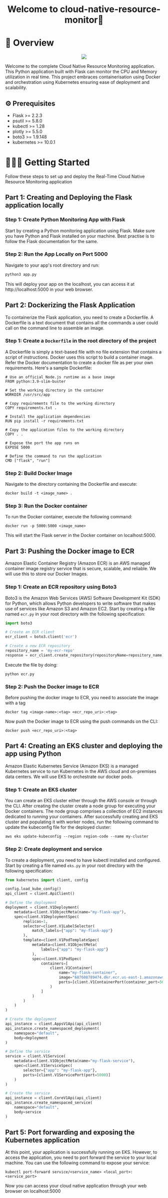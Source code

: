 <h1 align="center">Welcome to cloud-native-resource-monitor👋</h1>

# 📝 Overview
<p align="center">
  <a href="" rel="noopener">
 <img src="demo.png"></a>
</p>
Welcome to the complete Cloud Native Resource Monitoring application. This Python application built with Flask can monitor the CPU and Memory utilization in real time. This project embraces containerisation using Docker and orchestration using Kubernetes ensuring ease of deployment and scalability.

## ⚙️ Prerequisites
- Flask >= 2.2.3
- psutil >= 5.8.0
- kubectl >= 1.28
- plotly >= 5.5.0
- boto3 >= 1.9.148
- kubernetes >= 10.0.1

# 👨🏽‍💻 Getting Started
Follow these steps to set up and deploy the Real-Time Cloud Native Resource Monitoring application

## Part 1: Creating and Deploying the Flask application locally

### Step 1: Create Python Monitoring App with Flask
Start by creating a Python monitoring application using Flask. Make sure you have Python and Flask installed on your machine. Best practise is to follow the Flask documentation for the same.

### Step 2: Run the App Locally on Port 5000
Navigate to your app's root directory and run:
```bash
python3 app.py
```
This will deploy your app on the localhost, you can access it at http://localhost:5000 in your web browser.

## Part 2: Dockerizing the Flask Application
To containerize the Flask application, you need to create a Dockerfile. A Dockerfile is a text document that contains all the commands a user could call on the command line to assemble an image.

### Step 1: Create a **`Dockerfile`** in the root directory of the project
A Dockerfile is simply a text-based file with no file extension that contains a script of instructions. Docker uses this script to build a container image. Refer the Docker documentation to create a docker file as per your own requirements. Here's a sample Dockerfile:

```docker
# Use an official Node.js runtime as a base image
FROM python:3.9-slim-buster

# Set the working directory in the container
WORKDIR /usr/src/app

# Copy requirements file to the working directory
COPY requirements.txt .

# Install the application dependencies
RUN pip install -r requirements.txt

# Copy the application files to the working directory
COPY . .

# Expose the port the app runs on
EXPOSE 5000

# Define the command to run the application
CMD ["flask", "run"]
```

### Step 2: Build Docker Image
Navigate to the directory containing the Dockerfile and execute:
```
docker build -t <image_name> .
```

### **Step 3: Run the Docker container**

To run the Docker container, execute the following command:

```
docker run -p 5000:5000 <image_name>
```

This will start the Flask server in the Docker container on localhost:5000.

## **Part 3: Pushing the Docker image to ECR**
Amazon Elastic Container Registry (Amazon ECR) is an AWS managed container image registry service that is secure, scalable, and reliable. We will use this to store our Docker Images.

### **Step 1: Create an ECR repository using Boto3**

Boto3 is the Amazon Web Services (AWS) Software Development Kit (SDK) for Python, which allows Python developers to write software that makes use of services like Amazon S3 and Amazon EC2. Start by creating a file named `ecr.py` in your root directory with the following specification:

```python
import boto3

# Create an ECR client
ecr_client = boto3.client('ecr')

# Create a new ECR repository
repository_name = 'my-ecr-repo'
response = ecr_client.create_repository(repositoryName=repository_name)
```
Execute the file by doing:
```
python ecr.py
```

### **Step 2: Push the Docker image to ECR**
Before pushing the docker image to ECR, you need to associate the image with a tag
```
docker tag <image-name>:<tag> <ecr_repo_uri>:<tag>
```
Now push the Docker image to ECR using the push commands on the CLI:

```
docker push <ecr_repo_uri>:<tag>
```

## **Part 4: Creating an EKS cluster and deploying the app using Python**
Amazon Elastic Kubernetes Service (Amazon EKS) is a managed Kubernetes service to run Kubernetes in the AWS cloud and on-premises data centers. We will use EKS to orchestrate our docker pods.

### **Step 1: Create an EKS cluster**
You can create an EKS cluster either through the AWS console or through the CLI. After creating the cluster create a node group for executing your Docker containers. The node group comprises a collection of EC2 instances dedicated to running your containers. After successfully creating and EKS cluster and populating it with worker nodes, run the following command to update the kubeconfig file for the deployed cluster:
```
aws eks update-kubeconfig --region region-code --name my-cluster
```

### **Step 2: Create deployment and service**
To create a deployment, you need to have kubectl installed and configured. Start by creating a file named `eks.py` in your root directory with the following specification:
```python
from kubernetes import client, config

config.load_kube_config()
api_client = client.ApiClient()

# Define the deployment
deployment = client.V1Deployment(
    metadata=client.V1ObjectMeta(name="my-flask-app"),
    spec=client.V1DeploymentSpec(
        replicas=1,
        selector=client.V1LabelSelector(
            match_labels={"app": "my-flask-app"}
        ),
        template=client.V1PodTemplateSpec(
            metadata=client.V1ObjectMeta(
                labels={"app": "my-flask-app"}
            ),
            spec=client.V1PodSpec(
                containers=[
                    client.V1Container(
                        name="my-flask-container",
                        image="687608789474.dkr.ecr.us-east-1.amazonaws.com/my-cloud-native-repo:latest",
                        ports=[client.V1ContainerPort(container_port=5000)]
                    )
                ]
            )
        )
    )
)

# Create the deployment
api_instance = client.AppsV1Api(api_client)
api_instance.create_namespaced_deployment(
    namespace="default",
    body=deployment
)

# Define the service
service = client.V1Service(
    metadata=client.V1ObjectMeta(name="my-flask-service"),
    spec=client.V1ServiceSpec(
        selector={"app": "my-flask-app"},
        ports=[client.V1ServicePort(port=5000)]
    )
)

# Create the service
api_instance = client.CoreV1Api(api_client)
api_instance.create_namespaced_service(
    namespace="default",
    body=service
)

```
## Part 5:  Port forwarding and exposing the Kubernetes application
At this point, your application is successfully running on EKS. However, to access the application, you need to port forward the service to your local machine. You can use the following command to expose your service:
```
kubectl port-forward service/<service_name> <local_port>:<service_port>
```
Now you can access your cloud native application through your web browser on localhost:5000




